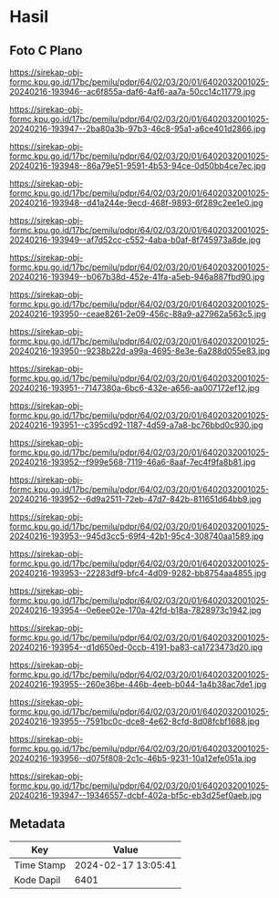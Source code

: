 # Hasil

## Foto C Plano

https://sirekap-obj-formc.kpu.go.id/17bc/pemilu/pdpr/64/02/03/20/01/6402032001025-20240216-193946--ac6f855a-daf6-4af6-aa7a-50cc14c11779.jpg

https://sirekap-obj-formc.kpu.go.id/17bc/pemilu/pdpr/64/02/03/20/01/6402032001025-20240216-193947--2ba80a3b-97b3-46c8-95a1-a6ce401d2866.jpg

https://sirekap-obj-formc.kpu.go.id/17bc/pemilu/pdpr/64/02/03/20/01/6402032001025-20240216-193948--86a79e51-9591-4b53-94ce-0d50bb4ce7ec.jpg

https://sirekap-obj-formc.kpu.go.id/17bc/pemilu/pdpr/64/02/03/20/01/6402032001025-20240216-193948--d41a244e-9ecd-468f-9893-6f289c2ee1e0.jpg

https://sirekap-obj-formc.kpu.go.id/17bc/pemilu/pdpr/64/02/03/20/01/6402032001025-20240216-193949--af7d52cc-c552-4aba-b0af-8f745973a8de.jpg

https://sirekap-obj-formc.kpu.go.id/17bc/pemilu/pdpr/64/02/03/20/01/6402032001025-20240216-193949--b067b38d-452e-41fa-a5eb-946a887fbd90.jpg

https://sirekap-obj-formc.kpu.go.id/17bc/pemilu/pdpr/64/02/03/20/01/6402032001025-20240216-193950--ceae8261-2e09-456c-88a9-a27962a563c5.jpg

https://sirekap-obj-formc.kpu.go.id/17bc/pemilu/pdpr/64/02/03/20/01/6402032001025-20240216-193950--9238b22d-a99a-4695-8e3e-6a288d055e83.jpg

https://sirekap-obj-formc.kpu.go.id/17bc/pemilu/pdpr/64/02/03/20/01/6402032001025-20240216-193951--7147380a-6bc6-432e-a656-aa007172ef12.jpg

https://sirekap-obj-formc.kpu.go.id/17bc/pemilu/pdpr/64/02/03/20/01/6402032001025-20240216-193951--c395cd92-1187-4d59-a7a8-bc76bbd0c930.jpg

https://sirekap-obj-formc.kpu.go.id/17bc/pemilu/pdpr/64/02/03/20/01/6402032001025-20240216-193952--f999e568-7119-46a6-8aaf-7ec4f9fa8b81.jpg

https://sirekap-obj-formc.kpu.go.id/17bc/pemilu/pdpr/64/02/03/20/01/6402032001025-20240216-193952--6d9a2511-72eb-47d7-842b-811651d64bb9.jpg

https://sirekap-obj-formc.kpu.go.id/17bc/pemilu/pdpr/64/02/03/20/01/6402032001025-20240216-193953--945d3cc5-69f4-42b1-95c4-308740aa1589.jpg

https://sirekap-obj-formc.kpu.go.id/17bc/pemilu/pdpr/64/02/03/20/01/6402032001025-20240216-193953--22283df9-bfc4-4d09-9282-bb8754aa4855.jpg

https://sirekap-obj-formc.kpu.go.id/17bc/pemilu/pdpr/64/02/03/20/01/6402032001025-20240216-193954--0e6ee02e-170a-42fd-b18a-7828973c1942.jpg

https://sirekap-obj-formc.kpu.go.id/17bc/pemilu/pdpr/64/02/03/20/01/6402032001025-20240216-193954--d1d650ed-0ccb-4191-ba83-ca1723473d20.jpg

https://sirekap-obj-formc.kpu.go.id/17bc/pemilu/pdpr/64/02/03/20/01/6402032001025-20240216-193955--260e36be-446b-4eeb-b044-1a4b38ac7de1.jpg

https://sirekap-obj-formc.kpu.go.id/17bc/pemilu/pdpr/64/02/03/20/01/6402032001025-20240216-193955--7591bc0c-dce8-4e62-8cfd-8d08fcbf1688.jpg

https://sirekap-obj-formc.kpu.go.id/17bc/pemilu/pdpr/64/02/03/20/01/6402032001025-20240216-193956--d075f808-2c1c-46b5-9231-10a12efe051a.jpg

https://sirekap-obj-formc.kpu.go.id/17bc/pemilu/pdpr/64/02/03/20/01/6402032001025-20240216-193947--19346557-dcbf-402a-bf5c-eb3d25ef0aeb.jpg


## Metadata

| Key        | Value               |
| ---------- | ------------------- |
| Time Stamp | 2024-02-17 13:05:41 |
| Kode Dapil | 6401                |



